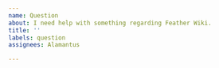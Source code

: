 ```yaml
---
name: Question
about: I need help with something regarding Feather Wiki.
title: ''
labels: question
assignees: Alamantus

---
```


<!-- Please be specific and detailed where possible. The more context you provide, the easier it will be to answer your question! -->

